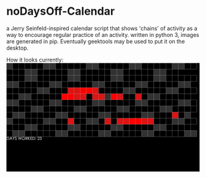 # noDaysOff-Calendar
a Jerry Seinfeld-inspired calendar script that shows 'chains' of activity as a way to encourage regular practice of an activity. written in python 3, images are generated in pip. Eventually geektools may be used to put it on the desktop.


How it looks currently: 
![alt text](https://github.com/myYearOfCode/noDaysOff-Calendar/blob/master/images/test5.jpg "Current Look")

